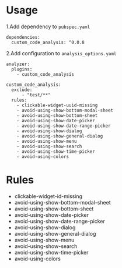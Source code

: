 # Usage
1.Add dependency to `pubspec.yaml`
```
dependencies:
  custom_code_analysis: ^0.0.8
```
2.Add configuration to `analysis_options.yaml`
```
analyzer:
  plugins:
    - custom_code_analysis

custom_code_analysis:
  exclude:
      - "test/**"
  rules:
    - clickable-widget-uuid-missing
    - avoid-using-show-bottom-modal-sheet
    - avoid-using-show-bottom-sheet
    - avoid-using-show-date-picker
    - avoid-using-show-date-range-picker
    - avoid-using-show-dialog
    - avoid-using-show-general-dialog
    - avoid-using-show-menu
    - avoid-using-show-search
    - avoid-using-show-time-picker
    - avoid-using-colors
```

# Rules
- clickable-widget-id-missing
- avoid-using-show-bottom-modal-sheet
- avoid-using-show-bottom-sheet
- avoid-using-show-date-picker
- avoid-using-show-date-range-picker
- avoid-using-show-dialog
- avoid-using-show-general-dialog
- avoid-using-show-menu
- avoid-using-show-search
- avoid-using-show-time-picker
- avoid-using-colors